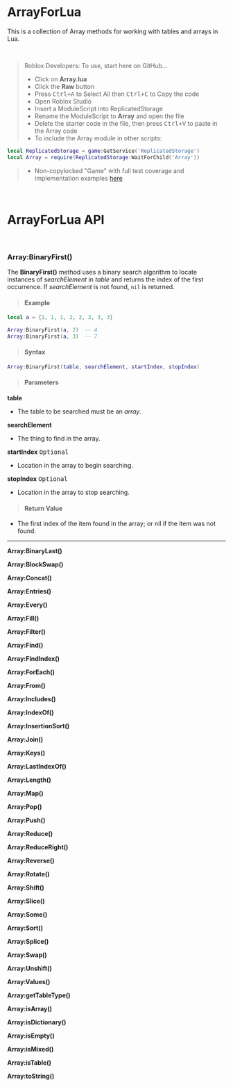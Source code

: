 ArrayForLua
===================

This is a collection of Array methods for working with tables and arrays in Lua.

&nbsp;

> Roblox Developers: To use, start here on GitHub...
> - Click on **Array.lua**
> - Click the **Raw** button
> - Press <kbd>Ctrl+A</kbd> to Select All then <kbd>Ctrl+C</kbd> to Copy the code
> - Open Roblox Studio
> - Insert a ModuleScript into ReplicatedStorage
> - Rename the ModuleScript to **Array** and open the file
> - Delete the starter code in the file, then press <kbd>Ctrl+V</kbd> to paste in the Array code
> - To include the Array module in other scripts:
```lua
local ReplicatedStorage = game:GetService('ReplicatedStorage')
local Array = require(ReplicatedStorage:WaitForChild('Array'))
```
> - Non-copylocked "Game" with full test coverage and implementation examples [here][2]

&nbsp;

# ArrayForLua API

&nbsp;

### Array:BinaryFirst()

The **BinaryFirst()** method uses a binary search algorithm to locate instances of *searchElement* in *table* and returns the index of the first occurrence.
If *searchElement* is not found, `nil` is returned.

> #### Example

```lua
local a = {1, 1, 1, 2, 2, 2, 3, 3}

Array:BinaryFirst(a, 2)  -- 4
Array:BinaryFirst(a, 3)  -- 7
```

> #### Syntax

```lua
Array:BinaryFirst(table, searchElement, startIndex, stopIndex)
```

> #### Parameters

**table**
- The table to be searched must be an *array*.

**searchElement**
- The thing to find in the array.

**startIndex** <kbd>Optional</kbd>
- Location in the array to begin searching.

**stopIndex** <kbd>Optional</kbd>
- Location in the array to stop searching.

> #### Return Value

- The first index of the item found in the array; or nil if the item was not found.

----


**Array:BinaryLast()**

**Array:BlockSwap()**

**Array:Concat()**

**Array:Entries()**

**Array:Every()**

**Array:Fill()**

**Array:Filter()**

**Array:Find()**

**Array:FindIndex()**

**Array:ForEach()**

**Array:From()**

**Array:Includes()**

**Array:IndexOf()**

**Array:InsertionSort()**

**Array:Join()**

**Array:Keys()**

**Array:LastIndexOf()**

**Array:Length()**

**Array:Map()**

**Array:Pop()**

**Array:Push()**

**Array:Reduce()**

**Array:ReduceRight()**

**Array:Reverse()**

**Array:Rotate()**

**Array:Shift()**

**Array:Slice()**

**Array:Some()**

**Array:Sort()**

**Array:Splice()**

**Array:Swap()**

**Array:Unshift()**

**Array:Values()**

**Array:getTableType()**

**Array:isArray()**

**Array:isDictionary()**

**Array:isEmpty()**

**Array:isMixed()**

**Array:isTable()**

**Array:toString()**


[2]: https://www.roblox.com/games/962502063/Array-For-Lua  "Roblox"
